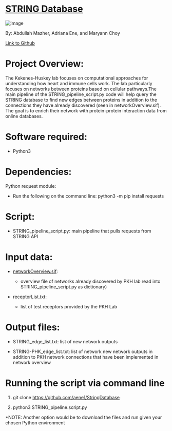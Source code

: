 # [STRING Database](https://string-db.org/) 
 ![image](https://user-images.githubusercontent.com/69886501/117343733-33937400-ae6a-11eb-9081-40a8c75bb77e.png)

By: Abdullah Mazher, Adriana Ene, and Maryann Choy

[Link to Github](https://github.com/aene1/StringDatabase)

# Project Overview:


The Kekenes-Huskey lab focuses on computational approaches for understanding how heart and immune cells work. The lab particularly focuses on networks between proteins based on cellular pathways.The main pipeline of the STRING_pipeline_script.py code will help query the STRING database to find new edges between proteins in addition to the connections they have already discovered (seen in networkOverview.sif). The goal is to enrich their network with protein-protein interaction data from online databases. 

# Software required:

* Python3

# Dependencies:

Python request module: 

* Run the following on the command line: python3 -m pip install requests


# Script:

* STRING_pipeline_script.py: main pipeline that pulls requests from STRING API

# Input data:

* [networkOverview.sif](https://bitbucket.org/pkhlab/pathwayanalysis/src/master/NetworkOverView.sif): 
    * overview file of networks already discovered by PKH lab 
read into STRING_pipeline_script.py as dictionary)

* receptorList.txt: 
    * list of test receptors provided by the PKH Lab

# Output files:

* STRING_edge_list.txt: list of new network outputs

* STRING-PHK_edge_list.txt: list of network new network outputs in addition to PKH network connections that have been implemented in network overview

# Running the script via command line

1. git clone https://github.com/aene1/StringDatabase

2. python3 STRING_pipeline.script.py

*NOTE: Another option would be to download the files and run given your chosen Python environment

